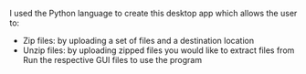 I used the Python language to create this desktop app which allows the user to:
- Zip files: by uploading a set of files and a destination location
- Unzip files: by uploading zipped files you would like to extract files from
Run the respective GUI files to use the program
